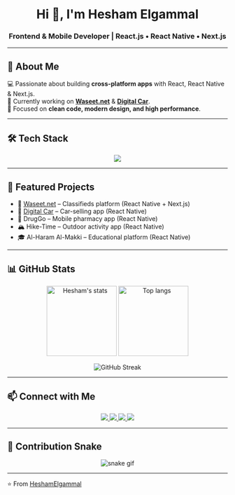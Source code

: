 <h1 align="center">Hi 👋, I'm Hesham Elgammal</h1>
<h3 align="center">Frontend & Mobile Developer | React.js • React Native • Next.js</h3>

---

## 🚀 About Me
💻 Passionate about building **cross-platform apps** with React, React Native & Next.js.  
🚀 Currently working on **[Waseet.net](https://waseet.net/)** & **[Digital Car](https://www.digitalcar.sa/)**.  
🎯 Focused on **clean code, modern design, and high performance**.  

---

## 🛠 Tech Stack
<p align="center">
  <img src="https://skillicons.dev/icons?i=js,ts,react,nextjs,nodejs,express,mongodb,redux,git,docker,graphql" />
</p>

---

## 🌟 Featured Projects
- 🚀 [Waseet.net](https://waseet.net/) – Classifieds platform (React Native + Next.js)  
- 🚗 [Digital Car](https://www.digitalcar.sa/) – Car-selling app (React Native)  
- 💊 DrugGo – Mobile pharmacy app (React Native)  
- 🏔 Hike-Time – Outdoor activity app (React Native)  
- 🎓 Al-Haram Al-Makki – Educational platform (React Native)  

---

## 📊 GitHub Stats
<p align="center">
  <img src="https://github-readme-stats.vercel.app/api?username=HeshamElgammal&show_icons=true&theme=radical" alt="Hesham's stats" height="160"/>
  <img src="https://github-readme-stats.vercel.app/api/top-langs/?username=HeshamElgammal&layout=compact&theme=radical" alt="Top langs" height="160"/>
</p>

<p align="center">
  <img src="https://streak-stats.demolab.com?user=HeshamElgammal&theme=radical&hide_border=true" alt="GitHub Streak" />
</p>

---

## 📫 Connect with Me
<p align="center">
  <a href="https://linkedin.com/in/hesham-elgammal-3b47a0383" target="_blank">
    <img src="https://img.shields.io/badge/LinkedIn-0077B5?style=for-the-badge&logo=linkedin&logoColor=white"/>
  </a>
  <a href="https://github.com/HeshamElgammal" target="_blank">
    <img src="https://img.shields.io/badge/GitHub-000?style=for-the-badge&logo=github&logoColor=white"/>
  </a>
  <a href="mailto:heshamelgammal404@gmail.com" target="_blank">
    <img src="https://img.shields.io/badge/Email-D14836?style=for-the-badge&logo=gmail&logoColor=white"/>
  </a>
  <a href="https://wa.me/201092901319" target="_blank">
    <img src="https://img.shields.io/badge/WhatsApp-25D366?style=for-the-badge&logo=whatsapp&logoColor=white"/>
  </a>
</p>

---

## 🐍 Contribution Snake
<p align="center">
  <img src="https://raw.githubusercontent.com/HeshamElgammal/HeshamElgammal/output/github-contribution-grid-snake-dark.svg" alt="snake gif" />
</p>

---

⭐️ From [HeshamElgammal](https://github.com/HeshamElgammal)

